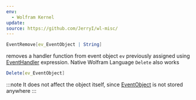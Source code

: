 ```yaml
---
env:
  - Wolfram Kernel
update: 
source: https://github.com/JerryI/wl-misc/
---
```

```mathematica
EventRemove[ev_EventObject | String]
```

removes a handler function from event object `ev` previously assigned using [EventHandler](EventHandler.md) expression. Native Wolfram Language `Delete` also works 

```mathematica
Delete[ev_EventObject]
```

:::note
It does not affect the object itself, since [EventObject](EventObject.md) is not stored anywhere
:::





